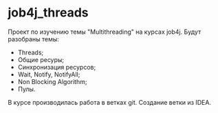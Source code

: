 # job4j_threads

Проект по изучению темы "Multithreading" на курсах job4j.
Будут разобраны темы:
- Threads;
- Общие ресуры;
- Синхронизация ресурсов;
- Wait, Notify, NotifyAll;
- Non Blocking Algorithm;
- Пулы.


В курсе производилась работа в ветках git.
Создание ветки из IDEA.

